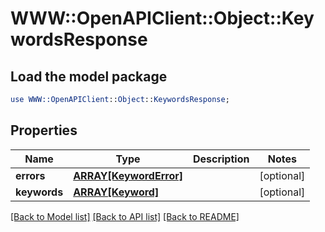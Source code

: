 # WWW::OpenAPIClient::Object::KeywordsResponse

## Load the model package
```perl
use WWW::OpenAPIClient::Object::KeywordsResponse;
```

## Properties
Name | Type | Description | Notes
------------ | ------------- | ------------- | -------------
**errors** | [**ARRAY[KeywordError]**](KeywordError.md) |  | [optional] 
**keywords** | [**ARRAY[Keyword]**](Keyword.md) |  | [optional] 

[[Back to Model list]](../README.md#documentation-for-models) [[Back to API list]](../README.md#documentation-for-api-endpoints) [[Back to README]](../README.md)


